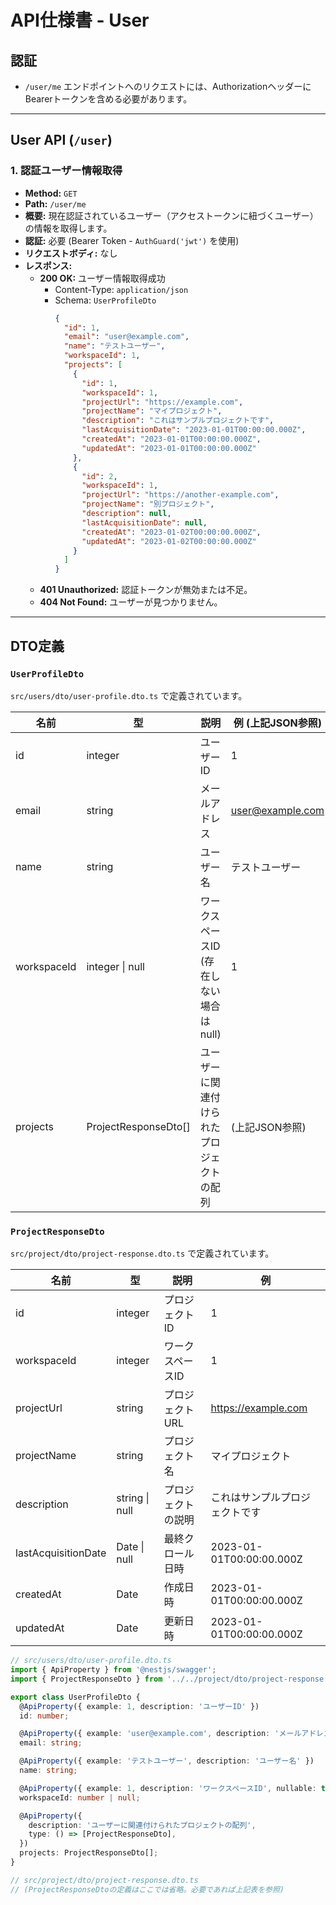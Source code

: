 # API仕様書 - User

## 認証

- `/user/me` エンドポイントへのリクエストには、AuthorizationヘッダーにBearerトークンを含める必要があります。

---

## User API (`/user`)

### 1. 認証ユーザー情報取得

- **Method:** `GET`
- **Path:** `/user/me`
- **概要:** 現在認証されているユーザー（アクセストークンに紐づくユーザー）の情報を取得します。
- **認証:** 必要 (Bearer Token - `AuthGuard('jwt')` を使用)
- **リクエストボディ:** なし
- **レスポンス:**
    - **200 OK:** ユーザー情報取得成功
        - Content-Type: `application/json`
        - Schema: `UserProfileDto`
          ```json
          {
            "id": 1,
            "email": "user@example.com",
            "name": "テストユーザー",
            "workspaceId": 1,
            "projects": [
              {
                "id": 1,
                "workspaceId": 1,
                "projectUrl": "https://example.com",
                "projectName": "マイプロジェクト",
                "description": "これはサンプルプロジェクトです",
                "lastAcquisitionDate": "2023-01-01T00:00:00.000Z",
                "createdAt": "2023-01-01T00:00:00.000Z",
                "updatedAt": "2023-01-01T00:00:00.000Z"
              },
              {
                "id": 2,
                "workspaceId": 1,
                "projectUrl": "https://another-example.com",
                "projectName": "別プロジェクト",
                "description": null,
                "lastAcquisitionDate": null,
                "createdAt": "2023-01-02T00:00:00.000Z",
                "updatedAt": "2023-01-02T00:00:00.000Z"
              }
            ]
          }
          ```
    - **401 Unauthorized:** 認証トークンが無効または不足。
    - **404 Not Found:** ユーザーが見つかりません。

---

## DTO定義

### `UserProfileDto`

`src/users/dto/user-profile.dto.ts` で定義されています。

| 名前          | 型                  | 説明                                          | 例 (上記JSON参照) |
| ------------- | ------------------- | --------------------------------------------- | ----------------- |
| id            | integer             | ユーザーID                                    | 1                 |
| email         | string              | メールアドレス                                | user@example.com  |
| name          | string              | ユーザー名                                    | テストユーザー    |
| workspaceId   | integer \| null     | ワークスペースID (存在しない場合はnull)        | 1                 |
| projects      | ProjectResponseDto[] | ユーザーに関連付けられたプロジェクトの配列    | (上記JSON参照)    |

### `ProjectResponseDto`

`src/project/dto/project-response.dto.ts` で定義されています。

| 名前                  | 型        | 説明                               | 例                        |
| --------------------- | --------- | ---------------------------------- | ------------------------- |
| id                    | integer   | プロジェクトID                     | 1                         |
| workspaceId           | integer   | ワークスペースID                   | 1                         |
| projectUrl            | string    | プロジェクトURL                    | https://example.com       |
| projectName           | string    | プロジェクト名                     | マイプロジェクト          |
| description           | string \| null | プロジェクトの説明                 | これはサンプルプロジェクトです |
| lastAcquisitionDate   | Date \| null   | 最終クロール日時                   | 2023-01-01T00:00:00.000Z  |
| createdAt             | Date      | 作成日時                           | 2023-01-01T00:00:00.000Z  |
| updatedAt             | Date      | 更新日時                           | 2023-01-01T00:00:00.000Z  |


```typescript
// src/users/dto/user-profile.dto.ts
import { ApiProperty } from '@nestjs/swagger';
import { ProjectResponseDto } from '../../project/dto/project-response.dto';

export class UserProfileDto {
  @ApiProperty({ example: 1, description: 'ユーザーID' })
  id: number;

  @ApiProperty({ example: 'user@example.com', description: 'メールアドレス' })
  email: string;

  @ApiProperty({ example: 'テストユーザー', description: 'ユーザー名' })
  name: string;

  @ApiProperty({ example: 1, description: 'ワークスペースID', nullable: true })
  workspaceId: number | null;

  @ApiProperty({
    description: 'ユーザーに関連付けられたプロジェクトの配列',
    type: () => [ProjectResponseDto],
  })
  projects: ProjectResponseDto[];
}

// src/project/dto/project-response.dto.ts
// (ProjectResponseDtoの定義はここでは省略。必要であれば上記表を参照)
```
